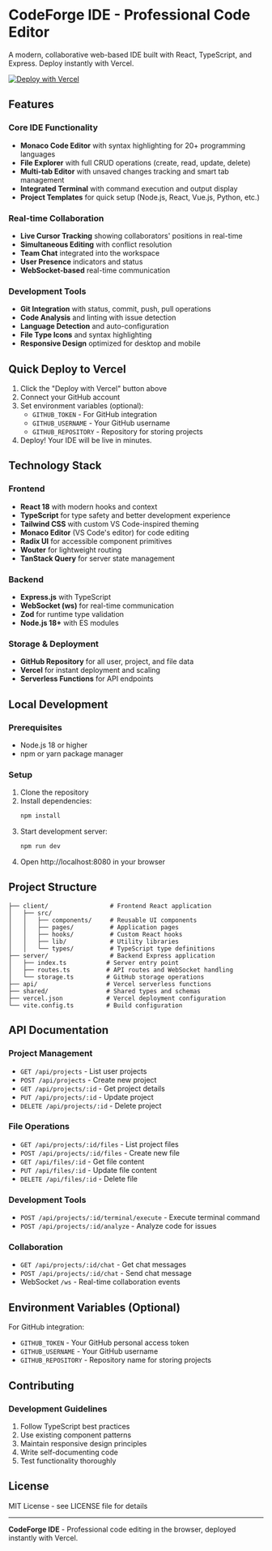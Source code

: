 # CodeForge IDE - Professional Code Editor

A modern, collaborative web-based IDE built with React, TypeScript, and Express. Deploy instantly with Vercel.

[![Deploy with Vercel](https://vercel.com/button)](https://vercel.com/new/clone?repository-url=https://github.com/yourusername/codeforge-ide)

## Features

### Core IDE Functionality
- **Monaco Code Editor** with syntax highlighting for 20+ programming languages
- **File Explorer** with full CRUD operations (create, read, update, delete)
- **Multi-tab Editor** with unsaved changes tracking and smart tab management
- **Integrated Terminal** with command execution and output display
- **Project Templates** for quick setup (Node.js, React, Vue.js, Python, etc.)

### Real-time Collaboration
- **Live Cursor Tracking** showing collaborators' positions in real-time
- **Simultaneous Editing** with conflict resolution
- **Team Chat** integrated into the workspace
- **User Presence** indicators and status
- **WebSocket-based** real-time communication

### Development Tools
- **Git Integration** with status, commit, push, pull operations
- **Code Analysis** and linting with issue detection
- **Language Detection** and auto-configuration
- **File Type Icons** and syntax highlighting
- **Responsive Design** optimized for desktop and mobile

## Quick Deploy to Vercel

1. Click the "Deploy with Vercel" button above
2. Connect your GitHub account
3. Set environment variables (optional):
   - `GITHUB_TOKEN` - For GitHub integration
   - `GITHUB_USERNAME` - Your GitHub username  
   - `GITHUB_REPOSITORY` - Repository for storing projects
4. Deploy! Your IDE will be live in minutes.

## Technology Stack

### Frontend
- **React 18** with modern hooks and context
- **TypeScript** for type safety and better development experience
- **Tailwind CSS** with custom VS Code-inspired theming
- **Monaco Editor** (VS Code's editor) for code editing
- **Radix UI** for accessible component primitives
- **Wouter** for lightweight routing
- **TanStack Query** for server state management

### Backend
- **Express.js** with TypeScript
- **WebSocket (ws)** for real-time communication
- **Zod** for runtime type validation
- **Node.js 18+** with ES modules

### Storage & Deployment
- **GitHub Repository** for all user, project, and file data
- **Vercel** for instant deployment and scaling
- **Serverless Functions** for API endpoints

## Local Development

### Prerequisites
- Node.js 18 or higher
- npm or yarn package manager

### Setup
1. Clone the repository
2. Install dependencies:
   ```bash
   npm install
   ```
3. Start development server:
   ```bash
   npm run dev
   ```
4. Open http://localhost:8080 in your browser

## Project Structure

```
├── client/                 # Frontend React application
│   ├── src/
│   │   ├── components/     # Reusable UI components
│   │   ├── pages/          # Application pages
│   │   ├── hooks/          # Custom React hooks
│   │   ├── lib/            # Utility libraries
│   │   └── types/          # TypeScript type definitions
├── server/                 # Backend Express application
│   ├── index.ts           # Server entry point
│   ├── routes.ts          # API routes and WebSocket handling
│   └── storage.ts         # GitHub storage operations
├── api/                   # Vercel serverless functions
├── shared/                # Shared types and schemas
├── vercel.json            # Vercel deployment configuration
└── vite.config.ts         # Build configuration
```

## API Documentation

### Project Management
- `GET /api/projects` - List user projects
- `POST /api/projects` - Create new project
- `GET /api/projects/:id` - Get project details
- `PUT /api/projects/:id` - Update project
- `DELETE /api/projects/:id` - Delete project

### File Operations
- `GET /api/projects/:id/files` - List project files
- `POST /api/projects/:id/files` - Create new file
- `GET /api/files/:id` - Get file content
- `PUT /api/files/:id` - Update file content
- `DELETE /api/files/:id` - Delete file

### Development Tools
- `POST /api/projects/:id/terminal/execute` - Execute terminal command
- `POST /api/projects/:id/analyze` - Analyze code for issues

### Collaboration
- `GET /api/projects/:id/chat` - Get chat messages
- `POST /api/projects/:id/chat` - Send chat message
- WebSocket `/ws` - Real-time collaboration events

## Environment Variables (Optional)

For GitHub integration:
- `GITHUB_TOKEN` - Your GitHub personal access token
- `GITHUB_USERNAME` - Your GitHub username  
- `GITHUB_REPOSITORY` - Repository name for storing projects

## Contributing

### Development Guidelines
1. Follow TypeScript best practices
2. Use existing component patterns
3. Maintain responsive design principles
4. Write self-documenting code
5. Test functionality thoroughly

## License

MIT License - see LICENSE file for details

---

**CodeForge IDE** - Professional code editing in the browser, deployed instantly with Vercel.
